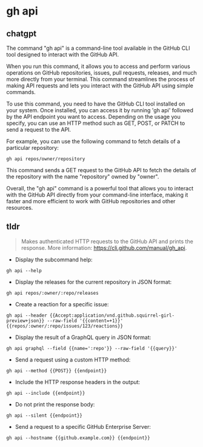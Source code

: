 # gh api 
## chatgpt 
The command "gh api" is a command-line tool available in the GitHub CLI tool designed to interact with the GitHub API. 

When you run this command, it allows you to access and perform various operations on GitHub repositories, issues, pull requests, releases, and much more directly from your terminal. This command streamlines the process of making API requests and lets you interact with the GitHub API using simple commands.

To use this command, you need to have the GitHub CLI tool installed on your system. Once installed, you can access it by running 'gh api' followed by the API endpoint you want to access. Depending on the usage you specify, you can use an HTTP method such as GET, POST, or PATCH to send a request to the API.

For example, you can use the following command to fetch details of a particular repository:

```
gh api repos/owner/repository
```

This command sends a GET request to the GitHub API to fetch the details of the repository with the name "repository" owned by "owner".

Overall, the "gh api" command is a powerful tool that allows you to interact with the GitHub API directly from your command-line interface, making it faster and more efficient to work with GitHub repositories and other resources. 

## tldr 
 
> Makes authenticated HTTP requests to the GitHub API and prints the response.
> More information: <https://cli.github.com/manual/gh_api>.

- Display the subcommand help:

`gh api --help`

- Display the releases for the current repository in JSON format:

`gh api repos/:owner/:repo/releases`

- Create a reaction for a specific issue:

`gh api --header {{Accept:application/vnd.github.squirrel-girl-preview+json}} --raw-field '{{content=+1}}' {{repos/:owner/:repo/issues/123/reactions}}`

- Display the result of a GraphQL query in JSON format:

`gh api graphql --field {{name=':repo'}} --raw-field '{{query}}'`

- Send a request using a custom HTTP method:

`gh api --method {{POST}} {{endpoint}}`

- Include the HTTP response headers in the output:

`gh api --include {{endpoint}}`

- Do not print the response body:

`gh api --silent {{endpoint}}`

- Send a request to a specific GitHub Enterprise Server:

`gh api --hostname {{github.example.com}} {{endpoint}}`
